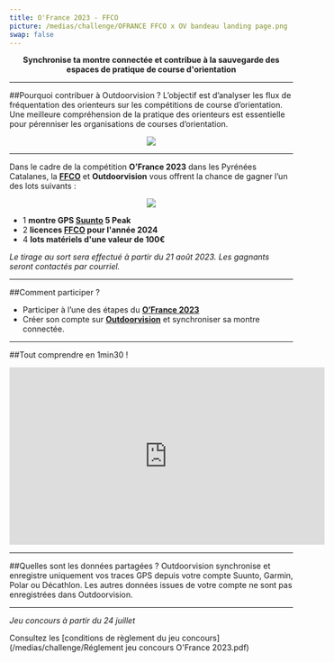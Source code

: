 ```yaml
---
title: O'France 2023 - FFCO
picture: /medias/challenge/OFRANCE FFCO x OV bandeau landing page.png
swap: false
---
```


**<p align="center"> Synchronise ta montre connectée et contribue à la sauvegarde des espaces de pratique de course d'orientation</p>**

---

##Pourquoi contribuer à Outdoorvision ?
L’objectif est d’analyser les flux de fréquentation des orienteurs sur les compétitions de course d’orientation. 
Une meilleure compréhension de la pratique des orienteurs est essentielle pour pérenniser les organisations de courses d’orientation.

<p align="center">
  <img src="/medias/challenge/bandeau_ofrance_landingpage.png"></p>

<participate></participate>

---
Dans le cadre de la compétition **O’France 2023** dans les Pyrénées Catalanes, 
la **[FFCO](https://www.ffcorientation.fr/)** et **Outdoorvision** vous offrent la chance de gagner l’un des lots suivants : 

<p align="center">
  <img src="/medias/challenge/Lots_ofrance2023_landingpage.png">
</p>

- 1 **montre GPS [Suunto](https://www.suunto.com/fr-fr/) 5 Peak**
- 2  **licences [FFCO](https://www.ffcorientation.fr/) pour l'année 2024**
- 4 **lots matériels d'une valeur de 100€** 

*Le tirage au sort sera effectué à partir du 21 août 2023. Les gagnants seront contactés par courriel.*

---

##Comment participer ?

- Participer à l’une des étapes du **[O’France 2023](https://foot-2023.o-france.fr/fr/home)**
- Créer son compte sur **[Outdoorvision](https://staging-auth.outdoorvision.fr/auth/realms/PRNSN/protocol/openid-connect/registrations?client_id=back1-outdoorgeovision-prnsn&response_type=code&redirect_uri=https://staging-back.outdoorvision.fr/auth/done/&scope=openid)** et synchroniser sa montre connectée.
<participate></participate>

---
##Tout comprendre en 1min30 !
<p align="center">
<iframe width="560" height="315" src="https://www.youtube.com/embed/Sua7VDlhBs4" title="YouTube video player" frameborder="0" allow="accelerometer; autoplay; clipboard-write; encrypted-media; gyroscope; picture-in-picture" allowfullscreen></iframe>
</p>


---

##Quelles sont les données partagées ?
Outdoorvision synchronise et enregistre uniquement vos traces GPS depuis votre compte Suunto, Garmin, Polar ou Décathlon. Les autres données issues de votre compte ne sont pas enregistrées dans Outdoorvision.

---

*Jeu concours à partir du 24 juillet* 
<p> Consultez les [conditions de règlement du jeu concours](/medias/challenge/Réglement jeu concours O'France 2023.pdf)
